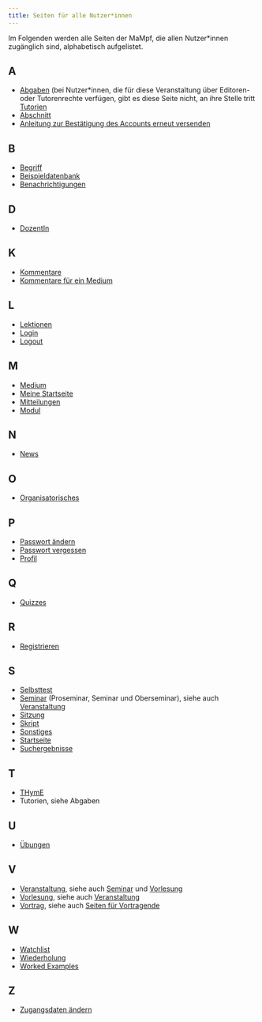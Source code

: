 ```yaml
---
title: Seiten für alle Nutzer*innen
---
```


Im Folgenden werden alle Seiten der MaMpf, die allen Nutzer\*innen zugänglich sind, alphabetisch aufgelistet.

## A
* [Abgaben](submissions) (bei Nutzer*innen, die für diese Veranstaltung über Editoren- oder Tutorenrechte verfügen, gibt es diese Seite nicht, an ihre Stelle tritt [Tutorien](tut-ed-ad-tutorials)
* [Abschnitt](section)
* [Anleitung zur Bestätigung des Accounts erneut versenden](activate-account)

## B
* [Begriff](tag)
* [Beispieldatenbank](erdbeere)
* [Benachrichtigungen](notifications)

## D
* [DozentIn](lecturer)

## K
* [Kommentare](comments)
* [Kommentare für ein Medium](comments-medium)

## L
* [Lektionen](lessons)
* [Login](login)
* [Logout](logout)

## M
* [Medium](medium)
* [Meine Startseite](my-home-page)
* [Mitteilungen](announcements)
* [Modul](module)

## N
* [News](news)

## O
* [Organisatorisches](general-information)

## P
* [Passwort ändern](change-password)
* [Passwort vergessen](password-forgotten)
* [Profil](profile)

## Q
* [Quizzes](quizzes)

## R
* [Registrieren](registration)

## S
* [Selbsttest](self-assessment)
* [Seminar](seminar) (Proseminar, Seminar und Oberseminar), siehe auch [Veranstaltung](event-series)
* [Sitzung](session)
* [Skript](manuscript)
* [Sonstiges](miscellaneous)
* [Startseite](home-page)
* [Suchergebnisse](search-results)

## T
* [THymE](thyme)
* Tutorien, siehe Abgaben

## U
* [Übungen](exercises)

## V
* [Veranstaltung](event-series), siehe auch [Seminar](seminar) und [Vorlesung](lecture)
* [Vorlesung](lecture), siehe auch [Veranstaltung](event-series)
* [Vortrag](talk), siehe auch [Seiten für Vortragende](all-pages-talk)

## W
* [Watchlist](watchlist)
* [Wiederholung](repetition)
* [Worked Examples](worked-examples)

## Z
* [Zugangsdaten ändern](change-login-data)
